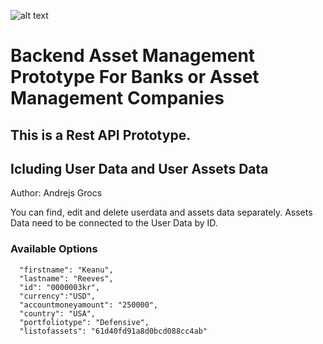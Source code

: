 
![alt text](https://cdn.corporatefinanceinstitute.com/assets/asset-management.jpeg)


# Backend Asset Management Prototype For Banks or Asset Management Companies







## This is a Rest API Prototype.
## Icluding User Data and User Assets Data

Author: Andrejs Grocs


You can find, edit and delete userdata and assets data separately.
Assets Data need to be connected to the User Data by ID.

### Available Options
```Add User
  "firstname": "Keanu",
  "lastname": "Reeves",
  "id": "0000003kr",
  "currency":"USD",
  "accountmoneyamount": "250000",
  "country": "USA",
  "portfoliotype": "Defensive",
  "listofassets": "61d40fd91a8d0bcd088cc4ab" 



```